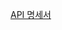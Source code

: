 [API 명세서](https://www.notion.so/9c9d7d780bbf42ec81bec1bb97084e97?v=c26ee96ed261499eb6a2099eb0995477&pvs=4)
